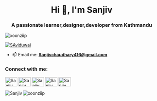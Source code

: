 


<h1 align="center">Hi 👋, I'm Sanjiv</h1>
<h3 align="center">A passionate learner,designer,developer from Kathmandu</h3>

<p align="left"> <img src="https://komarev.com/ghpvc/?username=xoonziip&label=Profile%20views&color=0e75b6&style=flat" alt="xoonziip"/> </p>


<p align="left"> <a href="https://twitter.com/SAviduwai" target="blank"><img src="https://img.shields.io/twitter/follow/SAviduwai?color=red&logo=Twitter&style=for-the-badge" alt="SAviduwai" /></a> </p>
    
- 📫 Email me: **Sanjivchaudhary416@gmail.com**

<h3 align="left">Connect with me:</h3>

<p align="left">
<a href="https://dev.to/sanjivchy" target="blank"><img align="center" src="https://cdn.jsdelivr.net/npm/simple-icons@3.0.1/icons/dev-dot-to.svg" alt="Sanjiv chaudhary" height="30" width="40" /></a>
<a href="https://twitter.com/SAviduwai" target="blank"><img align="center" src="https://cdn.jsdelivr.net/npm/simple-icons@3.0.1/icons/twitter.svg" alt="Sanjiv" height="30" width="40" /></a>
<a href="https://www.linkedin.com/in/sanjiv-chaudhary-10866b198/" target="blank"><img align="center" src="https://cdn.jsdelivr.net/npm/simple-icons@3.0.1/icons/linkedin.svg" alt="Sanjiv " height="30" width="40" /></a>
<a href="https://fb.com/xoonziip" target="blank"><img align="center" src="https://cdn.jsdelivr.net/npm/simple-icons@3.0.1/icons/facebook.svg" alt="Sanjiv" height="30" width="40" /></a>
<a href="https://instagram.com/sanjiiv.chaudhary" target="blank"><img align="center" src="https://cdn.jsdelivr.net/npm/simple-icons@3.0.1/icons/instagram.svg" alt="Sanjiv chy" height="30" width="40" /></a>
</p>

 <p><img align="left" src="https://github-readme-stats.vercel.app/api/top-langs?username=xoonziip&show_icons=true&locale=en&layout=compact" alt="Sanjiv" /></p>
<p><img align="center" src="https://github-readme-streak-stats.herokuapp.com/?user=xoonziip&" alt="xoonziip" /></p>
